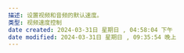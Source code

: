 ```yaml
---
描述: 设置视频和音频的默认速度。
类型: 视频速度控制
date created: 2024-03-31日 星期日 , 04:58:04 下午
date modified: 2024-03-31日 星期日 , 09:35:54 晚上
---
```

